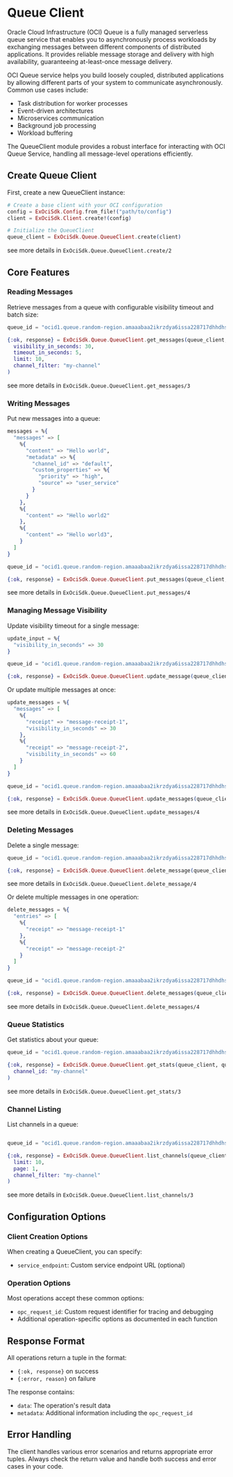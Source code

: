 # Queue Client

Oracle Cloud Infrastructure (OCI) Queue is a fully managed serverless queue service that enables you to asynchronously process workloads by exchanging messages between different components of distributed applications. It provides reliable message storage and delivery with high availability, guaranteeing at-least-once message delivery.

OCI Queue service helps you build loosely coupled, distributed applications by allowing different parts of your system to communicate asynchronously. Common use cases include:

- Task distribution for worker processes
- Event-driven architectures
- Microservices communication
- Background job processing
- Workload buffering

The QueueClient module provides a robust interface for interacting with OCI Queue Service, handling all message-level operations efficiently.

## Create Queue Client

First, create a new QueueClient instance:

```elixir
# Create a base client with your OCI configuration
config = ExOciSdk.Config.from_file!("path/to/config")
client = ExOciSdk.Client.create!(config)

# Initialize the QueueClient
queue_client = ExOciSdk.Queue.QueueClient.create(client)
```

see more details in `ExOciSdk.Queue.QueueClient.create/2`

## Core Features

### Reading Messages

Retrieve messages from a queue with configurable visibility timeout and batch size:

```elixir
queue_id = "ocid1.queue.random-region.amaaabaa2ikrzdya6issa228717dhhdhsahffjsjjazzznffnpo8"

{:ok, response} = ExOciSdk.Queue.QueueClient.get_messages(queue_client, queue_id,
  visibility_in_seconds: 30,
  timeout_in_seconds: 5,
  limit: 10,
  channel_filter: "my-channel"
)
```

see more details in `ExOciSdk.Queue.QueueClient.get_messages/3`

### Writing Messages

Put new messages into a queue:

```elixir
messages = %{
  "messages" => [
    %{
      "content" => "Hello world",
      "metadata" => %{
        "channel_id" => "default",
        "custom_properties" => %{
          "priority" => "high",
          "source" => "user_service"
        }
      }
    },
    %{
      "content" => "Hello world2"
    },
    %{
      "content" => "Hello world3",
    }
  ]
}

queue_id = "ocid1.queue.random-region.amaaabaa2ikrzdya6issa228717dhhdhsahffjsjjazzznffnpo8"

{:ok, response} = ExOciSdk.Queue.QueueClient.put_messages(queue_client, queue_id, messages)
```

see more details in `ExOciSdk.Queue.QueueClient.put_messages/4`

### Managing Message Visibility

Update visibility timeout for a single message:

```elixir
update_input = %{
  "visibility_in_seconds" => 30
}

queue_id = "ocid1.queue.random-region.amaaabaa2ikrzdya6issa228717dhhdhsahffjsjjazzznffnpo8"

{:ok, response} = ExOciSdk.Queue.QueueClient.update_message(queue_client, queue_id, message_receipt, update_input)
```

Or update multiple messages at once:

```elixir
update_messages = %{
  "messages" => [
    %{
      "receipt" => "message-receipt-1",
      "visibility_in_seconds" => 30
    },
    %{
      "receipt" => "message-receipt-2",
      "visibility_in_seconds" => 60
    }
  ]
}

queue_id = "ocid1.queue.random-region.amaaabaa2ikrzdya6issa228717dhhdhsahffjsjjazzznffnpo8"

{:ok, response} = ExOciSdk.Queue.QueueClient.update_messages(queue_client, queue_id, update_messages)
```

see more details in `ExOciSdk.Queue.QueueClient.update_messages/4`

### Deleting Messages

Delete a single message:

```elixir
queue_id = "ocid1.queue.random-region.amaaabaa2ikrzdya6issa228717dhhdhsahffjsjjazzznffnpo8"

{:ok, response} = ExOciSdk.Queue.QueueClient.delete_message(queue_client, queue_id, message_receipt)
```

see more details in `ExOciSdk.Queue.QueueClient.delete_message/4`

Or delete multiple messages in one operation:

```elixir
delete_messages = %{
  "entries" => [
    %{
      "receipt" => "message-receipt-1"
    },
    %{
      "receipt" => "message-receipt-2"
    }
  ]
}

queue_id = "ocid1.queue.random-region.amaaabaa2ikrzdya6issa228717dhhdhsahffjsjjazzznffnpo8"

{:ok, response} = ExOciSdk.Queue.QueueClient.delete_messages(queue_client, queue_id, delete_messages)
```

see more details in `ExOciSdk.Queue.QueueClient.delete_messages/4`

### Queue Statistics

Get statistics about your queue:

```elixir
queue_id = "ocid1.queue.random-region.amaaabaa2ikrzdya6issa228717dhhdhsahffjsjjazzznffnpo8"

{:ok, response} = ExOciSdk.Queue.QueueClient.get_stats(queue_client, queue_id,
  channel_id: "my-channel"
)
```

see more details in `ExOciSdk.Queue.QueueClient.get_stats/3`

### Channel Listing

List channels in a queue:

```elixir

queue_id = "ocid1.queue.random-region.amaaabaa2ikrzdya6issa228717dhhdhsahffjsjjazzznffnpo8"

{:ok, response} = ExOciSdk.Queue.QueueClient.list_channels(queue_client, queue_id,
  limit: 10,
  page: 1,
  channel_filter: "my-channel"
)
```

see more details in `ExOciSdk.Queue.QueueClient.list_channels/3`

## Configuration Options

### Client Creation Options

When creating a QueueClient, you can specify:
- `service_endpoint`: Custom service endpoint URL (optional)

### Operation Options

Most operations accept these common options:
- `opc_request_id`: Custom request identifier for tracing and debugging
- Additional operation-specific options as documented in each function

## Response Format

All operations return a tuple in the format:
- `{:ok, response}` on success
- `{:error, reason}` on failure

The response contains:
- `data`: The operation's result data
- `metadata`: Additional information including the `opc_request_id`

## Error Handling

The client handles various error scenarios and returns appropriate error tuples. Always check the return value and handle both success and error cases in your code.
